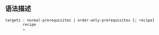 ## 语法描述

```
targets : normal-prerequisites | order-only-prerequisites [; recipe]
        recipe
        …
```

